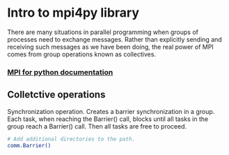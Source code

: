 # Intro to mpi4py library

There are many situations in parallel programming when groups of processes need to exchange messages. Rather than explicitly sending and receiving such messages as we have been doing, the real power of MPI comes from group operations known as collectives.

### [MPI for python documentation](http://mpi4py.scipy.org/docs/usrman/index.html)

## Colletctive operations

Synchronization operation. Creates a barrier synchronization in a group. Each task, when reaching the Barrier() call, blocks until all tasks in the group reach a Barrier() call. Then all tasks are free to proceed.

```Bash
# Add additional directories to the path.
comm.Barrier()
```
